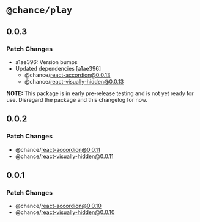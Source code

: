 # `@chance/play`

## 0.0.3

### Patch Changes

- a1ae396: Version bumps
- Updated dependencies [a1ae396]
  - @chance/react-accordion@0.0.13
  - @chance/react-visually-hidden@0.0.13

**NOTE:** This package is in early pre-release testing and is not yet ready for use. Disregard the package and this changelog for now.

## 0.0.2

### Patch Changes

- @chance/react-accordion@0.0.11
- @chance/react-visually-hidden@0.0.11

## 0.0.1

### Patch Changes

- @chance/react-accordion@0.0.10
- @chance/react-visually-hidden@0.0.10
